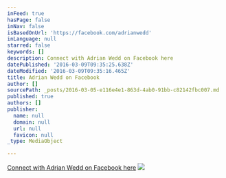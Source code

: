 ```yaml
---
inFeed: true
hasPage: false
inNav: false
isBasedOnUrl: 'https://facebook.com/adrianwedd'
inLanguage: null
starred: false
keywords: []
description: Connect with Adrian Wedd on Facebook here
datePublished: '2016-03-09T09:35:25.638Z'
dateModified: '2016-03-09T09:35:16.465Z'
title: Adrian Wedd on Facebook
author: []
sourcePath: _posts/2016-03-05-e116e4e1-863d-4ab0-91bb-c82142fbc007.md
published: true
authors: []
publisher:
  name: null
  domain: null
  url: null
  favicon: null
_type: MediaObject

---
```

[Connect with Adrian Wedd on Facebook here][0]
![](https://the-grid-user-content.s3-us-west-2.amazonaws.com/a504da0c-a78f-4cbf-b0df-5d5d003e06de.png)

[0]: https://facebook.com/adrianwedd